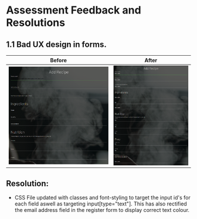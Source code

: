 # Assessment Feedback and Resolutions
## 1.1 Bad UX design in forms.
Before  | After
:---------------: | :---------------:
![](assessment-images/bad-ux-form.png)  | ![](assessment-images/bad-ux-form-fixed.png)

## Resolution:
* CSS File updated with classes and font-styling to target the input id's for each field aswell as targeting input[type="text"]. This has also rectified the email address field in the register form to display correct text colour.
#
